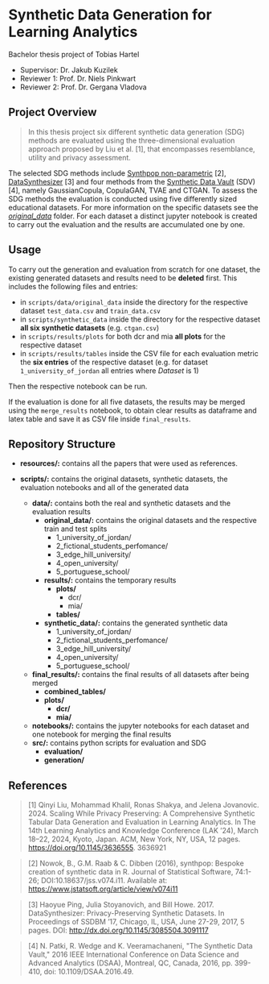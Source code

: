 # **Synthetic Data Generation for Learning Analytics**
Bachelor thesis project of Tobias Hartel
- Supervisor: Dr. Jakub Kuzilek
- Reviewer 1: Prof. Dr. Niels Pinkwart
- Reviewer 2: Prof. Dr. Gergana Vladova

## Project Overview
> In this thesis project six different synthetic data generation (SDG) methods are evaluated using the three-dimensional evaluation approach proposed by Liu et al. [1], that encompasses resemblance, utility and privacy assessment.

The selected SDG methods include [Synthpop non-parametric](https://synthpop.org.uk/index.html) [2], [DataSynthesizer](https://pypi.org/project/DataSynthesizer/) [3] and four methods from the [Synthetic Data Vault](https://sdv.dev/) (SDV) [4], namely GaussianCopula, CopulaGAN, TVAE and CTGAN. To assess the SDG methods the evaluation is conducted using five differently sized educational datasets. For more information on the specific datasets see the [_original\_data_](https://gitlab.informatik.hu-berlin.de/cses_students/bt-tobias-hartel/-/tree/main/scripts/data/original_data?ref_type=heads) folder. For each dataset a distinct jupyter notebook is created to carry out the evaluation and the results are accumulated one by one. 

## Usage

To carry out the generation and evaluation from scratch for one dataset, the existing generated datasets and results need to be **deleted** first. This includes the following files and entries:
- in `scripts/data/original_data` inside the directory for the respective dataset `test_data.csv` and `train_data.csv`
- in `scripts/synthetic_data` inside the directory for the respective dataset **all six synthetic datasets** (e.g. `ctgan.csv`)
- in `scripts/results/plots` for both dcr and mia **all plots** for the respective dataset
- in `scripts/results/tables` inside the CSV file for each evaluation metric the **six entries** of the respective dataset (e.g. for dataset `1_university_of_jordan` all entries where _Dataset_ is 1)

Then the respective notebook can be run.

If the evaluation is done for all five datasets, the results may be merged using the `merge_results` notebook, to obtain clear results as dataframe and latex table and save it as CSV file inside `final_results`.

## Repository Structure

- **resources/:**
contains all the papers that were used as references.

- **scripts/:**
contains the original datasets, synthetic datasets, the evaluation notebooks and all of the generated data
    - **data/:** contains both the real and synthetic datasets and the evaluation results
        - **original_data/:** contains the original datasets and the respective train and test splits
            - 1_university_of_jordan/
            - 2_fictional_students_perfomance/
            - 3_edge_hill_university/
            - 4_open_university/
            - 5_portuguese_school/
        - **results/:** contains the temporary results
            - **plots/**
                - dcr/
                - mia/
            - **tables/**
        - **synthetic_data/:** contains the generated synthetic data
            - 1_university_of_jordan/
            - 2_fictional_students_perfomance/
            - 3_edge_hill_university/
            - 4_open_university/
            - 5_portuguese_school/
    - **final_results/:** contains the final results of all datasets after being merged
        - **combined_tables/**
        - **plots/**
            - **dcr/** 
            - **mia/**
    - **notebooks/:** contains the jupyter notebooks for each dataset and one notebook for merging the final results
    - **src/:** contains python scripts for evaluation and SDG
        - **evaluation/**
        - **generation/**

## References
> [1] Qinyi Liu, Mohammad Khalil, Ronas Shakya, and Jelena Jovanovic. 2024.
Scaling While Privacy Preserving: A Comprehensive Synthetic Tabular
Data Generation and Evaluation in Learning Analytics. In The 14th Learning
Analytics and Knowledge Conference (LAK ’24), March 18–22, 2024, Kyoto,
Japan. ACM, New York, NY, USA, 12 pages. https://doi.org/10.1145/3636555.
3636921

> [2] Nowok, B., G.M. Raab & C. Dibben (2016), synthpop: Bespoke creation of synthetic data in R. Journal of Statistical Software, 74:1-26; DOI:10.18637/jss.v074.i11. Available at: https://www.jstatsoft.org/article/view/v074i11

> [3] Haoyue Ping, Julia Stoyanovich, and Bill Howe. 2017. DataSynthesizer:
Privacy-Preserving Synthetic Datasets. In Proceedings of SSDBM ’17, Chicago,
IL, USA, June 27-29, 2017, 5 pages.
DOI: http://dx.doi.org/10.1145/3085504.3091117

> [4] N. Patki, R. Wedge and K. Veeramachaneni, "The Synthetic Data Vault," 2016 IEEE International Conference on Data Science and Advanced Analytics (DSAA), Montreal, QC, Canada, 2016, pp. 399-410, doi: 10.1109/DSAA.2016.49.